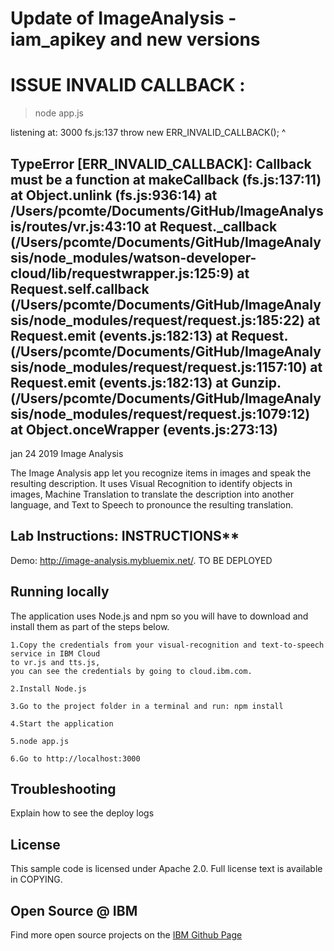 # Update of ImageAnalysis - iam_apikey and new versions
# ISSUE INVALID CALLBACK : 
> node app.js

listening at: 3000
fs.js:137
    throw new ERR_INVALID_CALLBACK();
    ^

TypeError [ERR_INVALID_CALLBACK]: Callback must be a function
    at makeCallback (fs.js:137:11)
    at Object.unlink (fs.js:936:14)
    at /Users/pcomte/Documents/GitHub/ImageAnalysis/routes/vr.js:43:10
    at Request._callback (/Users/pcomte/Documents/GitHub/ImageAnalysis/node_modules/watson-developer-cloud/lib/requestwrapper.js:125:9)
    at Request.self.callback (/Users/pcomte/Documents/GitHub/ImageAnalysis/node_modules/request/request.js:185:22)
    at Request.emit (events.js:182:13)
    at Request.<anonymous> (/Users/pcomte/Documents/GitHub/ImageAnalysis/node_modules/request/request.js:1157:10)
    at Request.emit (events.js:182:13)
    at Gunzip.<anonymous> (/Users/pcomte/Documents/GitHub/ImageAnalysis/node_modules/request/request.js:1079:12)
    at Object.onceWrapper (events.js:273:13)
---------------------------
jan 24 2019 
Image Analysis

The Image Analysis app let you recognize items in images and speak the resulting description. It uses Visual Recognition to identify objects in images, Machine Translation to translate the description into another language, and Text to Speech to pronounce the resulting translation.

## Lab Instructions: INSTRUCTIONS**

Demo: http://image-analysis.mybluemix.net/.  TO BE DEPLOYED 
## Running locally

The application uses Node.js and npm so you will have to download and install them as part of the steps below.

    1.Copy the credentials from your visual-recognition and text-to-speech service in IBM Cloud 
    to vr.js and tts.js, 
    you can see the credentials by going to cloud.ibm.com.

    2.Install Node.js

    3.Go to the project folder in a terminal and run: npm install

    4.Start the application

    5.node app.js

    6.Go to http://localhost:3000

## Troubleshooting

Explain how to see the deploy logs

## License

This sample code is licensed under Apache 2.0. Full license text is available in COPYING.

## Open Source @ IBM

Find more open source projects on the [IBM Github Page](http://ibm.github.io/)
